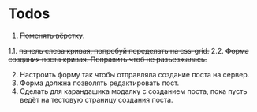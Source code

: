 # Todos

1. ~~Поменять вёрстку~~:

 1.1. ~~панель слева кривая, попробуй переделать на css-grid.~~
 2.2. ~~Форма создания поста кривая. Поправить чтоб не разъезжалась.~~

2. Настроить форму так чтобы отправляла создание поста на сервер.
3. Форма должна позволять редактировать пост.
4. Сделать для карандашика модалку с созданием поста, пока пусть ведёт на тестовую страницу создания поста.
 